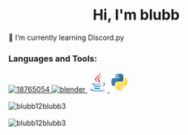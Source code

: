 <h1 align="center">Hi, I'm blubb</h1>
🌱 I’m currently learning Discord.py

<h3 align="left">Languages and Tools:</h3>
<p align="left"> 
<a href="https://stackoverflow.com/users/18765054" target="blank"><img src="https://raw.githubusercontent.com/rahuldkjain/github-profile-readme-generator/master/src/images/icons/Social/stack-overflow.svg" alt="18765054" height="30" width="40" /> </a> 
<a href="https://www.blender.org/" target="_blank" rel="noreferrer"> <img src="https://download.blender.org/branding/community/blender_community_badge_white.svg" alt="blender" width="40" height="40"/> </a> 
<a href="https://www.java.com" target="_blank" rel="noreferrer"> <img src="https://raw.githubusercontent.com/devicons/devicon/master/icons/java/java-original.svg" alt="java" width="40" height="40"/> </a> 
<a href="https://www.python.org" target="_blank" rel="noreferrer"> <img src="https://raw.githubusercontent.com/devicons/devicon/master/icons/python/python-original.svg" alt="python" width="40" height="40"/> </a> 
</p>

<p><img align="center" src="https://github-readme-stats.vercel.app/api/top-langs?username=blubb12blubb3&show_icons=true&locale=en&layout=compact" alt="blubb12blubb3" /></p>

<p><img align="center" src="https://github-readme-streak-stats.herokuapp.com/?user=blubb12blubb3&" alt="blubb12blubb3" /></p>
